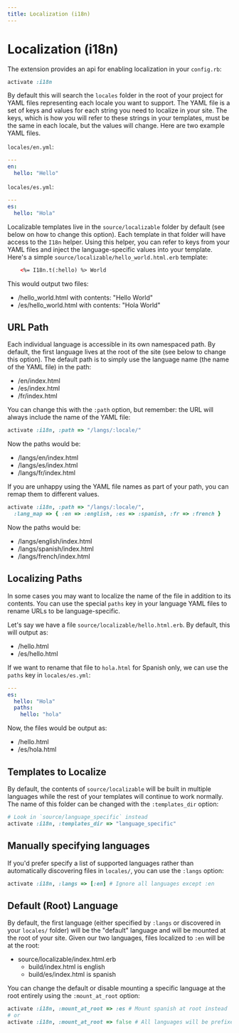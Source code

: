 ```yaml
---
title: Localization (i18n)
---
```


# Localization (i18n)

The extension provides an api for enabling localization in your `config.rb`:

``` ruby
activate :i18n
```

By default this will search the `locales` folder in the root of your project for YAML files representing each locale you want to support. The YAML file is a set of keys and values for each string you need to localize in your site. The keys, which is how you will refer to these strings in your templates, must be the same in each locale, but the values will change. Here are two example YAML files.

`locales/en.yml`:

``` yaml
---
en:
  hello: "Hello"
```

`locales/es.yml`:

``` yaml
---
es:
  hello: "Hola"
```

Localizable templates live in the `source/localizable` folder by default (see below on how to change this option). Each template in that folder will have access to the `I18n` helper. Using this helper, you can refer to keys from your YAML files and inject the language-specific values into your template. Here's a simple `source/localizable/hello_world.html.erb` template:

``` html
    <%= I18n.t(:hello) %> World
```

This would output two files:

* /hello_world.html with contents: "Hello World"
* /es/hello_world.html with contents: "Hola World"

## URL Path

Each individual language is accessible in its own namespaced path. By default, the first language lives at the root of the site (see below to change this option). The default path is to simply use the language name (the name of the YAML file) in the path:

* /en/index.html
* /es/index.html
* /fr/index.html

You can change this with the `:path` option, but remember: the URL will always include the name of the YAML file:

``` ruby
activate :i18n, :path => "/langs/:locale/"
```

Now the paths would be:

* /langs/en/index.html
* /langs/es/index.html
* /langs/fr/index.html

If you are unhappy using the YAML file names as part of your path, you can remap them to different values.

``` ruby
activate :i18n, :path => "/langs/:locale/", 
  :lang_map => { :en => :english, :es => :spanish, :fr => :french }
```

Now the paths would be:

* /langs/english/index.html
* /langs/spanish/index.html
* /langs/french/index.html

## Localizing Paths

In some cases you may want to localize the name of the file in addition to its contents. You can use the special `paths` key in your language YAML files to rename URLs to be language-specific.

Let's say we have a file `source/localizable/hello.html.erb`. By default, this will output as:

* /hello.html
* /es/hello.html

If we want to rename that file to `hola.html` for Spanish only, we can use the `paths` key in `locales/es.yml`:

``` yaml
---
es:
  hello: "Hola"
  paths:
    hello: "hola"
```

Now, the files would be output as: 

* /hello.html
* /es/hola.html

## Templates to Localize

By default, the contents of `source/localizable` will be built in multiple languages while the rest of your templates will continue to work normally. The name of this folder can be changed with the `:templates_dir` option:

``` ruby
# Look in `source/language_specific` instead
activate :i18n, :templates_dir => "language_specific"
```

## Manually specifying languages

If you'd prefer specify a list of supported languages rather than automatically discovering files in `locales/`, you can use the `:langs` option:

``` ruby
activate :i18n, :langs => [:en] # Ignore all languages except :en
```

## Default (Root) Language

By default, the first language (either specified by `:langs` or discovered in your `locales/` folder) will be the "default" language and will be mounted at the root of your site. Given our two languages, files localized to `:en` will be at the root:

* source/localizable/index.html.erb
  * build/index.html is english
  * build/es/index.html is spanish

You can change the default or disable mounting a specific language at the root entirely using the `:mount_at_root` option:

``` ruby
activate :i18n, :mount_at_root => :es # Mount spanish at root instead
# or
activate :i18n, :mount_at_root => false # All languages will be prefixed
```
